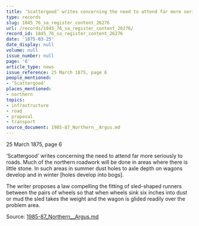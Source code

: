 ```yaml
---
title: ‘Scattergood’ writes concerning the need to attend far more seriously to roads.
type: records
slug: 1845_76_sa_register_content_26276
url: /records/1845_76_sa_register_content_26276/
record_id: 1845_76_sa_register_content_26276
date: '1875-03-25'
date_display: null
volume: null
issue_number: null
page: '6'
article_type: news
issue_reference: 25 March 1875, page 6
people_mentioned:
- ‘Scattergood’
places_mentioned:
- northern
topics:
- infrastructure
- road
- proposal
- transport
source_document: 1985-87_Northern__Argus.md
---
```


25 March 1875, page 6

‘Scattergood’ writes concerning the need to attend far more seriously to roads.  Much of the northern roadwork will be done in areas where there is little stone.  In such areas in summer dust holes to axle depth on wagons develop and in winter [holes develop into bogs].

The writer proposes a law compelling the fitting of sled-shaped runners between the pairs of wheels so that when wheels sink six inches into dust or mud the sled takes the weight and the wagon is glided readily over the problem area.

Source: [1985-87_Northern__Argus.md](/downloads/markdown/1985-87_Northern__Argus.md)
